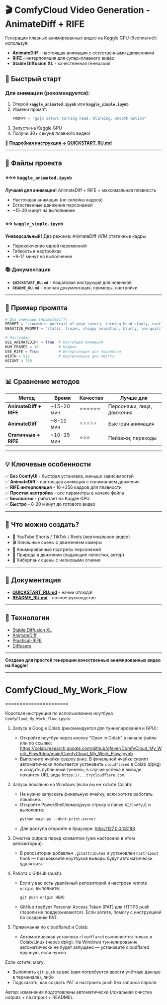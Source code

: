 # 🎬 ComfyCloud Video Generation - AnimateDiff + RIFE

Генерация плавных анимированных видео на Kaggle GPU (бесплатно!) используя:
- **AnimateDiff** - настоящая анимация с естественными движениями
- **RIFE** - интерполяция для супер-плавного видео
- **Stable Diffusion XL** - качественная генерация

## 🚀 Быстрый старт

### Для анимации (рекомендуется):
1. Открой **`kaggle_animated.ipynb`** или **`kaggle_simple.ipynb`**
2. Измени промпт:
   ```python
   PROMPT = "gojo satoru turning head, blinking, smooth motion"
   ```
3. Запусти на Kaggle GPU
4. Получи 30+ секунд плавного видео!

📖 **[Подробная инструкция → QUICKSTART_RU.md](QUICKSTART_RU.md)**

---

## 📁 Файлы проекта

### ⭐⭐⭐ `kaggle_animated.ipynb` 
**Лучший для анимации!** AnimateDiff + RIFE = максимальная плавность
- Настоящая анимация (не склейка кадров)
- Естественные движения персонажей
- ~15-20 минут на выполнение

### ⭐⭐ `kaggle_simple.ipynb`
**Универсальный!** Два режима: AnimateDiff ИЛИ статичные кадры
- Переключение одной переменной
- Гибкость в настройках
- ~8-17 минут на выполнение

### 📚 Документация
- **`QUICKSTART_RU.md`** - пошаговая инструкция для новичков
- **`README_RU.md`** - полная документация, примеры, настройки

---

## 🎨 Пример промпта

```python
# Для анимации (AnimateDiff)
PROMPT = "cinematic portrait of gojo satoru, turning head slowly, confident smirk, white hair flowing in wind, black blindfold, anime style, smooth motion, 8k"
NEGATIVE_PROMPT = "static, frozen, choppy animation, blurry, low quality"

# Настройки
USE_ANIMATEDIFF = True  # Настоящая анимация
NUM_FRAMES = 16         # Кадров
USE_RIFE = True         # Интерполяция для плавности
WIDTH = 512             # Вертикальное для shorts
HEIGHT = 768
```

---

## 📊 Сравнение методов

| Метод | Время | Качество | Лучше для |
|-------|-------|----------|-----------|
| **AnimateDiff + RIFE** | ~15-20 мин | ⭐⭐⭐⭐⭐⭐ | Персонажи, лица, движения |
| **AnimateDiff** | ~8-12 мин | ⭐⭐⭐⭐⭐ | Быстрая анимация |
| **Статичные + RIFE** | ~10-15 мин | ⭐⭐⭐ | Пейзажи, переходы |

---

## 💡 Ключевые особенности

✅ **Без ComfyUI** - быстрая установка, меньше зависимостей  
✅ **AnimateDiff** - настоящая анимация с пониманием движения  
✅ **RIFE интерполяция** - 16→256 кадров для плавности  
✅ **Простая настройка** - все параметры в начале файла  
✅ **Бесплатно** - работает на Kaggle GPU  
✅ **Быстро** - 8-20 минут до готового видео  

---

## 🎯 Что можно создать?

- 📱 YouTube Shorts / TikTok / Reels (вертикальное видео)
- 🎬 Киношные сцены с движением камеры
- 👤 Анимированные портреты персонажей
- 🌸 Природа в движении (падающие лепестки, ветер)
- 🌃 Киберпанк сцены с неоновыми огнями

---

## 📖 Документация

- **[QUICKSTART_RU.md](QUICKSTART_RU.md)** - начни отсюда!
- **[README_RU.md](README_RU.md)** - полное руководство

---

## 🔗 Технологии

- [Stable Diffusion XL](https://huggingface.co/stabilityai/stable-diffusion-xl-base-1.0)
- [AnimateDiff](https://github.com/guoyww/AnimateDiff)
- [Practical-RIFE](https://github.com/hzwer/Practical-RIFE)
- [Diffusers](https://github.com/huggingface/diffusers)

---

**Создано для простой генерации качественных анимированных видео на Kaggle!**

---

# ComfyCloud_My_Work_Flow
======================

Короткая инструкция по использованию ноутбука `ComfyCloud_My_Work_Flow.ipynb`.

1) Запуск в Google Colab (рекомендуется для туннелирования и GPU):
   - Откройте ноутбук через кнопку "Open in Colab" в начале файла или по ссылке:
     https://colab.research.google.com/github/gfever/ComfyCloud_My_Work_Flow/blob/main/ComfyCloud_My_Work_Flow.ipynb
   - Выполните ячейки сверху вниз. В финальной ячейке скрипт автоматически попытается установить `cloudflared` в Colab (dpkg) и создать публичный туннель; в случае успеха в выводе появится URL вида `https://...trycloudflare.com`.

2) Запуск локально на Windows (если вы не хотите Colab):
   - Не нужно запускать финальную ячейку, если хотите работать локально.
   - Откройте PowerShell/командную строку в папке `AI/ComfyUI` и выполните:
     ```powershell
     python main.py --dont-print-server
     ```
   - Для доступа откройте в браузере: http://127.0.0.1:8188

3) Очистка outputs перед коммитом (уже настроено в этом репозитории):
   - В репозитории добавлен `.gitattributes` и установлен `nbstripout` hook — при коммите ноутбуков выводы будут автоматически удаляться.

4) Работа с GitHub (push):
   - Если у вас есть удалённый репозиторий и настроен remote `origin`, выполните:
     ```powershell
     git push origin HEAD
     ```
   - GitHub требует Personal Access Token (PAT) для HTTPS push (пароли не поддерживаются). Если хотите, помогу с инструкцией по созданию PAT.

5) Примечания по cloudflared и Colab:
   - Автоматическая установка `cloudflared` выполняется только в Colab/Linux (через dpkg). На Windows туннелирование автоматически не будет запущено — установите cloudflared вручную, если нужно.

Если хотите, могу:
- Выполнить `git push` за вас (вам потребуется ввести учётные данные в терминале), либо
- Подсказать, как создать PAT и настроить push без запроса пароля.

Автор: изменения подготовлены автоматически (локальная очистка outputs + nbstripout + README).

